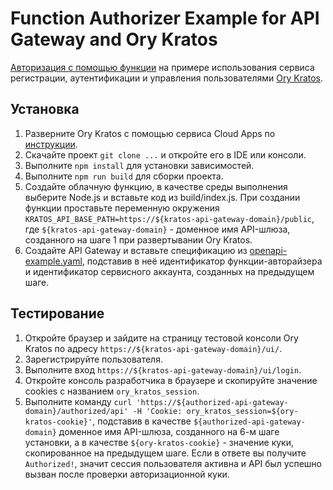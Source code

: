# Function Authorizer Example for API Gateway and Ory Kratos

[Авторизация с помощью функции](https://cloud.yandex.ru/docs/api-gateway/concepts/extensions/function-authorizer) на
примере использования сервиса регистрации, аутентификации и управления пользователями
[Ory Kratos](https://www.ory.sh/kratos/).

## Установка

1. Разверните Ory Kratos с помощью сервиса Cloud Apps
   по [инструкции](https://cloud.yandex.ru/docs/cloud-apps/kratos#deploy-app).
2. Скачайте проект `git clone ...` и откройте его в IDE или консоли.
3. Выполните `npm install` для установки зависимостей.
4. Выполните `npm run build` для сборки проекта.
5. Создайте облачную функцию, в качестве среды выполнения выберите Node.js и вставьте код из build/index.js. При
   создании функции проставьте переменную окружения `KRATOS_API_BASE_PATH=https://${kratos-api-gateway-domain}/public`,
   где `${kratos-api-gateway-domain}` - доменное имя API-шлюза, созданного на шаге 1 при развертывании Ory Kratos.
6. Создайте API Gateway и вставьте спецификацию из [openapi-example.yaml](openapi-example.yaml),
   подставив в неё идентификатор функции-авторайзера и идентификатор сервисного аккаунта, созданных
   на предыдущем шаге.

## Тестирование

1. Откройте браузер и зайдите на страницу тестовой консоли Ory Kratos по
   адресу `https://${kratos-api-gateway-domain}/ui/`.
2. Зарегистрируйте пользователя.
3. Выполните вход `https://${kratos-api-gateway-domain}/ui/login`.
4. Откройте консоль разработчика в браузере и скопируйте значение cookies с названием `ory_kratos_session`.
5. Выполните
   команду `curl 'https://${authorized-api-gateway-domain}/authorized/api' -H 'Cookie: ory_kratos_session=${ory-kratos-cookie}'`,
   подставив в качестве `${authorized-api-gateway-domain}` доменное имя API-шлюза, созданного на 6-м шаге установки, а в
   качестве `${ory-kratos-cookie}` - значение куки, скопированное на предыдущем шаге. Если в ответе вы
   получите `Authorized!`, значит сессия пользователя активна и API был успешно вызван после проверки авторизационной
   куки. 
